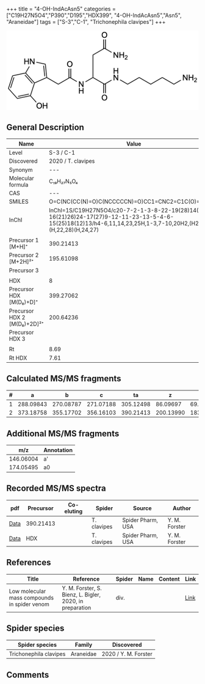 +++
title = "4-OH-IndAcAsn5"
categories = ["C19H27N5O4","P390","D195","HDX399",
"4-OH-IndAcAsn5","Asn5",
"Araneidae"]
tags = ["S-3","C-1",
"Trichonephila clavipes"]
+++

![](/img/4-OH-IndAcAsn5.png)

## General Description

| Name                       | Value              |
|----------------------------|--------------------|
| Level                      | S-3 / C-1          |
| Discovered                 | 2020 / T. clavipes |
| Synonym                    | ---                |
| Molecular formula          | C₁₉H₂₇N₅O₄                   |
| CAS                        | ---                |
| SMILES | O=C(NC(CC(N)=O)C(NCCCCCN)=O)CC1=CNC2=C1C(O)=CC=C2  |
| InChI  | InChI=1S/C19H27N5O4/c20-7-2-1-3-8-22-19(28)14(10-16(21)26)24-17(27)9-12-11-23-13-5-4-6-15(25)18(12)13/h4-6,11,14,23,25H,1-3,7-10,20H2,(H2,21,26)(H,22,28)(H,24,27)  |
|                            |                    |
| Precursor 1 [M+H]⁺         | 390.21413                   |
| Precursor 2 [M+2H]²⁺       | 195.61098                   |
| Precursor 3                |                    |
|                            |                    |
| HDX                        | 8                   |
| Precursor HDX   [M(D₈)+D]⁺   | 399.27062                   |
| Precursor HDX 2 [M(D₈)+2D]²⁺ | 200.64236                   |
| Precursor HDX 3            |                    |
|                            |                    |
| Rt                         | 8.69                   |
| Rt HDX                     | 7.61                   |

## Calculated MS/MS fragments

| # | a         | b         | c         | ta        | z         | y         | tz        |
|---|-----------|-----------|-----------|-----------|-----------|-----------|-----------|
| 1 | 288.09843 | 270.08787 | 271.07188 | 305.12498 | 86.09697 | 69.07042 | 103.12352 |
| 2 | 373.18758 | 355.17702 | 356.16103 | 390.21413 | 200.13990 | 183.11335 | 217.16645 |

## Additional MS/MS fragments

| m/z | Annotation |
|-----|------------|
| 146.06004    | a'   |
| 174.05495    | a0   |

## Recorded MS/MS spectra

| pdf                                             | Precursor | Co-eluting | Spider      | Source                       | Author        |
|-------------------------------------------------|-----------|------------|-------------|------------------------------|---------------|
| [Data](/pdf/N-clavipes/390_4-OH-IndAcAsn5_Nc.pdf) | 390.21413 |           | T. clavipes | Spider Pharm, USA | Y. M. Forster |
| [Data](/pdf/N-clavipes/390_4-OH-IndAcAsn5_Nc_HDX.pdf) | HDX |           | T. clavipes | Spider Pharm, USA | Y. M. Forster |


## References

| Title | Reference | Spider | Name | Content | Link |
|-------|-----------|--------|------|---------|------|
| Low molecular mass compounds in spider venom      | Y. M. Forster, S. Bienz, L. Bigler, 2020, in preparation          | div.       |   |   | [Link](unknown) |

## Spider species

| Spider species     | Family     | Discovered           |
|--------------------|------------|----------------------|
| Trichonephila clavipes | Araneidae | 2020 / Y. M. Forster |


## Comments